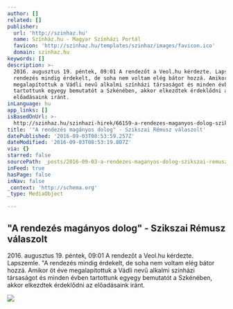 ```yaml
---
author: []
related: []
publisher:
  url: 'http://szinhaz.hu'
  name: Színház.hu - Magyar Színházi Portál
  favicon: 'http://szinhaz.hu/templates/szinhaz/images/favicon.ico'
  domain: szinhaz.hu
keywords: []
description: >-
  2016. augusztus 19. péntek, 09:01 A rendezőt a Veol.hu kérdezte. Lapszemle. "A
  rendezés mindig érdekelt, de soha nem voltam elég bátor hozzá. Amikor öt éve
  megalapítottuk a Vádli nevű alkalmi színházi társaságot és minden évben
  tartottunk egyegy bemutatót a Szkénében, akkor elkezdtek érdeklődni az
  előadásaink iránt.
inLanguage: hu
app_links: []
isBasedOnUrl: >-
  http://szinhaz.hu/szinhazi-hirek/66159-a-rendezes-maganyos-dolog-szikszai-remusz-valaszolt
title: '"A rendezés magányos dolog" - Szikszai Rémusz válaszolt'
datePublished: '2016-09-03T08:53:59.257Z'
dateModified: '2016-09-03T08:53:19.807Z'
via: {}
starred: false
sourcePath: _posts/2016-09-03-a-rendezes-maganyos-dolog-szikszai-remusz-valaszolt.md
inFeed: true
hasPage: false
inNav: false
_context: 'http://schema.org'
_type: MediaObject

---
```

<article style=""><h1>"A rendezés magányos dolog" - Szikszai Rémusz válaszolt</h1><p>2016. augusztus 19. péntek, 09:01 A rendezőt a Veol.hu kérdezte. Lapszemle. "A rendezés mindig érdekelt, de soha nem voltam elég bátor hozzá. Amikor öt éve megalapítottuk a Vádli nevű alkalmi színházi társaságot és minden évben tartottunk egyegy bemutatót a Szkénében, akkor elkezdtek érdeklődni az előadásaink iránt.</p><img src="http://szinhaz.hu/images/aktualis/2016/08_aug/08_18/Szikszai.jpg" /></article>